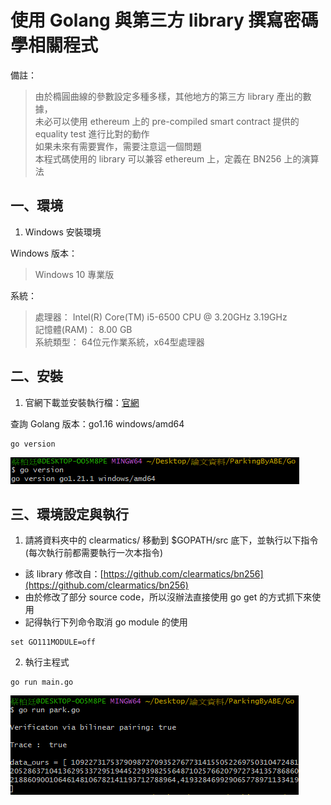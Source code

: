 # 使用 Golang 與第三方 library 撰寫密碼學相關程式  

備註：
> 由於橢圓曲線的參數設定多種多樣，其他地方的第三方 library 產出的數據，  
> 未必可以使用 ethereum 上的 pre-compiled smart contract 提供的 equality test 進行比對的動作  
> 如果未來有需要實作，需要注意這一個問題  
> 本程式碼使用的 library 可以兼容 ethereum 上，定義在 BN256 上的演算法  

## 一、環境

1. Windows 安裝環境

Windows 版本：
> Windows 10 專業版

系統：
> 處理器： Intel(R) Core(TM) i5-6500 CPU @ 3.20GHz 3.19GHz  
> 記憶體(RAM)： 8.00 GB  
> 系統類型： 64位元作業系統，x64型處理器  

## 二、安裝

1. 官網下載並安裝執行檔：[官網](https://golang.org/doc/install)

查詢 Golang 版本：go1.16 windows/amd64  

```CMD
go version
```

![](../image/go_version.png)

## 三、環境設定與執行

1. 請將資料夾中的 clearmatics/ 移動到 $GOPATH/src 底下，並執行以下指令(每次執行前都需要執行一次本指令)  

- 該 library 修改自：[https://github.com/clearmatics/bn256](https://github.com/clearmatics/bn256)  
- 由於修改了部分 source code，所以沒辦法直接使用 go get 的方式抓下來使用  
- 記得執行下列命令取消 go module 的使用  
```CMD
set GO111MODULE=off
```

2. 執行主程式  

```CMD
go run main.go
```
![](../image/go_run.png)
